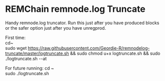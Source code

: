 # REMChain remnode.log Truncate
Handy remnode.log truncator.  Run this just after you have produced blocks or the safer option just after you have unregprod.

First time:<br />
cd~
<br />
sudo wget https://raw.githubusercontent.com/Geordie-R/remnodelog-truncate/master/logtruncate.sh && sudo chmod u+x logtruncate.sh && sudo ./logtruncate.sh --at
<br />

For future running:
cd ~
<br />
sudo ./logtruncate.sh
<br />
